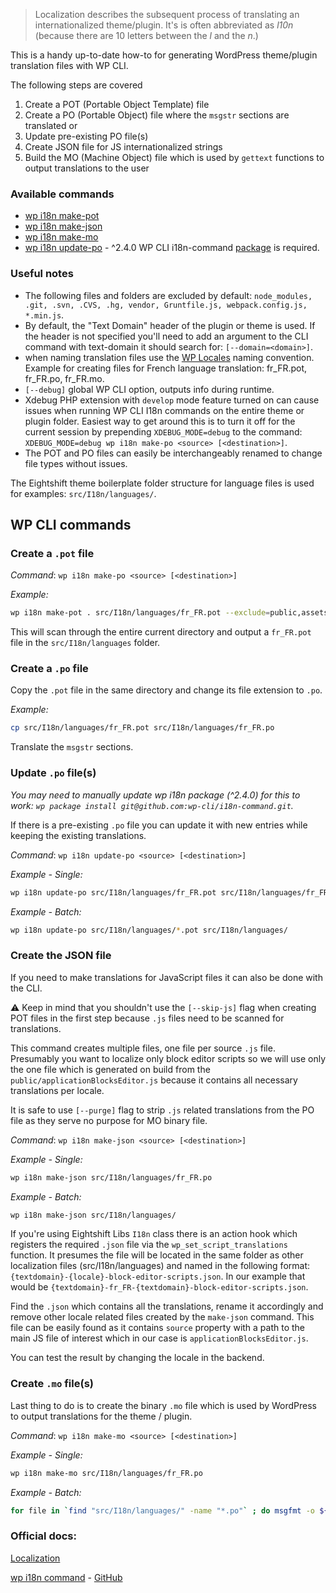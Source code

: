 > Localization describes the subsequent process of translating an internationalized theme/plugin. It's is often abbreviated as _l10n_ (because there are 10 letters between the _l_ and the _n_.)

This is a handy up-to-date how-to for generating WordPress theme/plugin translation files with WP CLI.

The following steps are covered

1. Create a POT (Portable Object Template) file
2. Create a PO (Portable Object) file where the `msgstr` sections are translated or
3. Update pre-existing PO file(s)
4. Create JSON file for JS internationalized strings
5. Build the MO (Machine Object) file which is used by `gettext` functions to output translations to the user

### Available commands

- [wp i18n make-pot](https://github.com/wp-cli/i18n-command#wp-i18n-make-pot)
- [wp i18n make-json](https://github.com/wp-cli/i18n-command#wp-i18n-make-json)
- [wp i18n make-mo](https://github.com/wp-cli/i18n-command#wp-i18n-make-mo)
- [wp i18n update-po](https://github.com/wp-cli/i18n-command#wp-i18n-update-po) - ^2.4.0 WP CLI i18n-command [package](https://github.com/wp-cli/i18n-command) is required.

### Useful notes
- The following files and folders are excluded by default: `node_modules, .git, .svn, .CVS, .hg, vendor, Gruntfile.js, webpack.config.js, *.min.js`.
- By default, the "Text Domain" header of the plugin or theme is used. If the header is not specified you'll need to add an argument to the CLI command with text-domain it should search for: `[--domain=<domain>]`.
- when naming translation files use the [WP Locales](https://make.wordpress.org/polyglots/teams/) naming convention. Example for creating files for French language translation: fr_FR.pot, fr_FR.po, fr_FR.mo.
- `[--debug]` global WP CLI option, outputs info during runtime.
- Xdebug PHP extension with `develop` mode feature turned on can cause issues when running WP CLI I18n commands on the entire theme or plugin folder. Easiest way to get around this is to turn it off for the current session by prepending `XDEBUG_MODE=debug` to the command: `XDEBUG_MODE=debug wp i18n make-po <source> [<destination>]`.
- The POT and PO files can easily be interchangeably renamed to change file types without issues.

The Eightshift theme boilerplate folder structure for language files is used for examples: `src/I18n/languages/`.

## WP CLI commands

### Create a `.pot` file

_Command_: `wp i18n make-po <source> [<destination>]`

_Example:_

```bash
wp i18n make-pot . src/I18n/languages/fr_FR.pot --exclude=public,assets
```

This will scan through the entire current directory and output a `fr_FR.pot` file in the `src/I18n/languages` folder.

### Create a `.po` file

Copy the `.pot` file in the same directory and change its file extension to `.po`.

_Example:_

```bash
cp src/I18n/languages/fr_FR.pot src/I18n/languages/fr_FR.po
```

Translate the `msgstr` sections.

### Update `.po` file(s)

_You may need to manually update wp i18n package (^2.4.0) for this to work: `wp package install git@github.com:wp-cli/i18n-command.git`._

If there is a pre-existing `.po` file you can update it with new entries while keeping the existing translations.

_Command_: `wp i18n update-po <source> [<destination>]`

_Example - Single:_

```bash
wp i18n update-po src/I18n/languages/fr_FR.pot src/I18n/languages/fr_FR.po
```

_Example - Batch:_

```bash
wp i18n update-po src/I18n/languages/*.pot src/I18n/languages/
```

### Create the JSON file
If you need to make translations for JavaScript files it can also be done with the CLI.

⚠️ Keep in mind that you shouldn't use the `[--skip-js]` flag when creating POT files in the first step because `.js` files need to be scanned for translations.

This command creates multiple files, one file per source `.js` file. Presumably you want to localize only block editor scripts so we will use only the one file which is generated on build from the `public/applicationBlocksEditor.js` because it contains all necessary translations per locale.

It is safe to use `[--purge]` flag to strip `.js` related translations from the PO file as they serve no purpose for MO binary file.

_Command_: `wp i18n make-json <source> [<destination>]`

_Example - Single:_

```bash
wp i18n make-json src/I18n/languages/fr_FR.po
```

_Example - Batch:_

```bash
wp i18n make-json src/I18n/languages/
```

If you're using Eightshift Libs `I18n` class there is an action hook which registers the required `.json` file via the `wp_set_script_translations` function. It presumes the file will be located in the same folder as other localization files (src/I18n/languages) and named in the following format: `{textdomain}-{locale}-block-editor-scripts.json`. In our example that would be `{textdomain}-fr_FR-{textdomain}-block-editor-scripts.json`.

Find the `.json` which contains all the translations, rename it accordingly and remove other locale related files created by the `make-json` command. This file can be easily found as it contains `source` property with a path to the main JS file of interest which in our case is `applicationBlocksEditor.js`.

You can test the result by changing the locale in the backend.

### Create `.mo` file(s)

Last thing to do is to create the binary `.mo` file which is used by WordPress to output translations for the theme / plugin.

_Command_: `wp i18n make-mo <source> [<destination>]`

_Example - Single:_

```bash
wp i18n make-mo src/I18n/languages/fr_FR.po
```

_Example - Batch:_

```bash
for file in `find "src/I18n/languages/" -name "*.po"` ; do msgfmt -o ${file/.po/.mo} $file ; done
```

### Official docs:
[Localization](https://developer.wordpress.org/plugins/internationalization/localization/)

[wp i18n command](https://developer.wordpress.org/cli/commands/i18n/) -
[GitHub](https://github.com/wp-cli/i18n-command)
